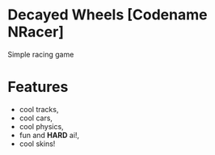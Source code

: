 # Decayed Wheels [Codename NRacer]

Simple racing game

# Features

- cool tracks,
- cool cars,
- cool physics,
- fun and **HARD** ai!,
- cool skins!